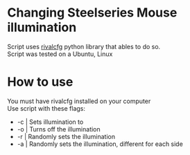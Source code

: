 # Changing Steelseries Mouse illumination
Script uses [rivalcfg](https://flozz.github.io/rivalcfg/install.html) python library that ables to do so. <br>
Script was tested on a Ubuntu, Linux <br>

# How to use
You must have rivalcfg installed on your computer <br>
Use script with these flags: <br>
- -c <hexcolor> | Sets illumination to <hexcolor> <br>
- -o | Turns off the illumination <br>
- -r | Randomly sets the illumination <br>
- -a | Randomly sets the illumination, different for each side <br>
 
